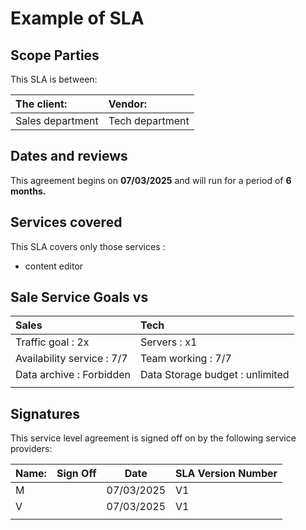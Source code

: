 # Example of SLA

## Scope Parties

This SLA is between:

| **The client:** | **Vendor:** |
|:--- | :---|
| Sales department| Tech department|

## Dates and reviews

This agreement begins on **07/03/2025** and will run for a period of **6** **months.**

## Services covered

This SLA covers only those services :
- content editor

## Sale Service Goals vs
| **Sales** | **Tech** |
|:--- | :---|
| Traffic goal : 2x| Servers : x1 |
| Availability service : 7/7| Team working : 7/7 |
| Data archive : Forbidden | Data Storage budget : unlimited  |
| |  |


## Signatures

This service level agreement is signed off on by the following service providers:

| **Name:** | **Sign Off** | **Date** | **SLA Version Number** |
| --- | --- | --- | --- |
|  M |  | 07/03/2025 | V1 |
|  V |  | 07/03/2025 | V1 |
|  |  |  |  |


